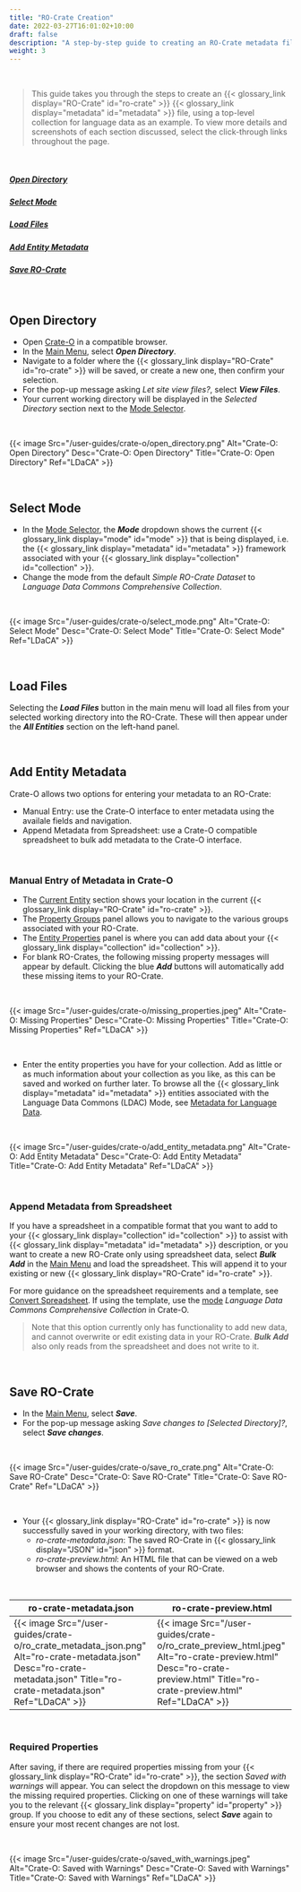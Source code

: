 ```yaml
---
title: "RO-Crate Creation"
date: 2022-03-27T16:01:02+10:00
draft: false
description: "A step-by-step guide to creating an RO-Crate metadata file."
weight: 3
---
```


<br>

> This guide takes you through the steps to create an {{< glossary_link display="RO-Crate" id="ro-crate" >}} {{< glossary_link display="metadata" id="metadata" >}} file, using a top-level collection for language data as an example. To view more details and screenshots of each section discussed, select the click-through links throughout the page.

<br>

##### [Open Directory](#open-directory)

##### [Select Mode](#select-mode)

##### [Load Files](#load-files)

##### [Add Entity Metadata](#add-entity-metadata)

##### [Save RO-Crate](#save-ro-crate)

<br>

## Open Directory

- Open [Crate-O](https://language-research-technology.github.io/crate-o/#/) in a compatible browser.
- In the [Main Menu](/resources/user-guides/crate-o/basic-navigation/#main-menu), select **_Open Directory_**.
- Navigate to a folder where the {{< glossary_link display="RO-Crate" id="ro-crate" >}} will be saved, or create a new one, then confirm your selection.
- For the pop-up message asking _Let site view files?_, select **_View Files_**.
- Your current working directory will be displayed in the _Selected Directory_ section next to the [Mode Selector](/resources/user-guides/crate-o/basic-navigation/#mode-selector).

<br>

{{< image Src="/user-guides/crate-o/open_directory.png" Alt="Crate-O: Open Directory" Desc="Crate-O: Open Directory" Title="Crate-O: Open Directory" Ref="LDaCA" >}}

<br>

## Select Mode

- In the [Mode Selector](/resources/user-guides/crate-o/basic-navigation/#mode-selector), the **_Mode_** dropdown shows the current {{< glossary_link display="mode" id="mode" >}} that is being displayed, i.e. the {{< glossary_link display="metadata" id="metadata" >}} framework associated with your {{< glossary_link display="collection" id="collection" >}}.
- Change the mode from the default _Simple RO-Crate Dataset_ to _Language Data Commons Comprehensive Collection_.

<br>

{{< image Src="/user-guides/crate-o/select_mode.png" Alt="Crate-O: Select Mode" Desc="Crate-O: Select Mode" Title="Crate-O: Select Mode" Ref="LDaCA" >}}

<br>

## Load Files

Selecting the ___Load Files___ button in the main menu will load all files from your selected working directory into the RO-Crate. These will then appear under the ___All Entities___ section on the left-hand panel.

<br>

## Add Entity Metadata

Crate-O allows two options for entering your metadata to an RO-Crate:
- Manual Entry: use the Crate-O interface to enter metadata using the availale fields and navigation.
- Append Metadata from Spreadsheet: use a Crate-O compatible spreadsheet to bulk add metadata to the Crate-O interface.

<br>

### Manual Entry of Metadata in Crate-O

- The [Current Entity](/resources/user-guides/crate-o/basic-navigation/#current-entity) section shows your location in the current {{< glossary_link display="RO-Crate" id="ro-crate" >}}.
- The [Property Groups](/resources/user-guides/crate-o/basic-navigation/#property-groups) panel allows you to navigate to the various groups associated with your RO-Crate.
- The [Entity Properties](/resources/user-guides/crate-o/basic-navigation/#entity-properties) panel is where you can add data about your {{< glossary_link display="collection" id="collection" >}}.
- For blank RO-Crates, the following missing property messages will appear by default. Clicking the blue **_Add_** buttons will automatically add these missing items to your RO-Crate.

<br>

{{< image Src="/user-guides/crate-o/missing_properties.jpeg" Alt="Crate-O: Missing Properties" Desc="Crate-O: Missing Properties" Title="Crate-O: Missing Properties" Ref="LDaCA" >}}

<br>

- Enter the entity properties you have for your collection. Add as little or as much information about your collection as you like, as this can be saved and worked on further later. To browse all the {{< glossary_link display="metadata" id="metadata" >}} entities associated with the Language Data Commons (LDAC) Mode, see [Metadata for Language Data](https://ldaca.gitbook.io/metadata-for-language-data).

<br>

{{< image Src="/user-guides/crate-o/add_entity_metadata.png" Alt="Crate-O: Add Entity Metadata" Desc="Crate-O: Add Entity Metadata" Title="Crate-O: Add Entity Metadata" Ref="LDaCA" >}}

<br>

### Append Metadata from Spreadsheet

If you have a spreadsheet in a compatible format that you want to add to your {{< glossary_link display="collection" id="collection" >}} to assist with {{< glossary_link display="metadata" id="metadata" >}} description, or you want to create a new RO-Crate only using spreadsheet data, select **_Bulk Add_** in the [Main Menu](/resources/user-guides/crate-o/basic-navigation/#main-menu) and load the spreadsheet. This will append it to your existing or new {{< glossary_link display="RO-Crate" id="ro-crate" >}}.

For more guidance on the spreadsheet requirements and a template, see [Convert Spreadsheet](/resources/user-guides/crate-o/convert-spreadsheet). If using the template, use the [mode](#select-mode) _Language Data Commons Comprehensive Collection_ in Crate-O.

> Note that this option currently only has functionality to add new data, and cannot overwrite or edit existing data in your RO-Crate. **_Bulk Add_** also only reads from the spreadsheet and does not write to it.

<br>

## Save RO-Crate

- In the [Main Menu](/resources/user-guides/crate-o/basic-navigation/#main-menu), select **_Save_**.
- For the pop-up message asking _Save changes to [Selected Directory]?_, select **_Save changes_**.

<br>

{{< image Src="/user-guides/crate-o/save_ro_crate.png" Alt="Crate-O: Save RO-Crate" Desc="Crate-O: Save RO-Crate" Title="Crate-O: Save RO-Crate" Ref="LDaCA" >}}

<br>

- Your {{< glossary_link display="RO-Crate" id="ro-crate" >}} is now successfully saved in your working directory, with two files:
  - _ro-crate-metadata.json_: The saved RO-Crate in {{< glossary_link display="JSON" id="json" >}} format.
  - _ro-crate-preview.html_: An HTML file that can be viewed on a web browser and shows the contents of your RO-Crate.

<br>

| ro-crate-metadata.json                                                                                                                                                    | ro-crate-preview.html                                                                                                                                                  |
| ------------------------------------------------------------------------------------------------------------------------------------------------------------------------- | ---------------------------------------------------------------------------------------------------------------------------------------------------------------------- |
| {{< image Src="/user-guides/crate-o/ro_crate_metadata_json.png" Alt="ro-crate-metadata.json" Desc="ro-crate-metadata.json" Title="ro-crate-metadata.json" Ref="LDaCA" >}} | {{< image Src="/user-guides/crate-o/ro_crate_preview_html.jpeg" Alt="ro-crate-preview.html" Desc="ro-crate-preview.html" Title="ro-crate-preview.html" Ref="LDaCA" >}} |

<br>

### Required Properties

After saving, if there are required properties missing from your {{< glossary_link display="RO-Crate" id="ro-crate" >}}, the section _Saved with warnings_ will appear. You can select the dropdown on this message to view the missing required properties. Clicking on one of these warnings will take you to the relevant {{< glossary_link display="property" id="property" >}} group. If you choose to edit any of these sections, select **_Save_** again to ensure your most recent changes are not lost.

<br>

{{< image Src="/user-guides/crate-o/saved_with_warnings.jpeg" Alt="Crate-O: Saved with Warnings" Desc="Crate-O: Saved with Warnings" Title="Crate-O: Saved with Warnings" Ref="LDaCA" >}}

<br>
